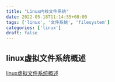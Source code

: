 ```yaml
---
title: "Linux内核文件系统"
date: 2022-05-18T11:14:55+08:00
tags: ['linux', '文件系统', 'filesystem']
categories: ['linux']
draft: false
---
```


## linux虚拟文件系统概述
[linux虚拟文件系统概述](/2022/05/0001-linux虚拟文件系统概述/)

